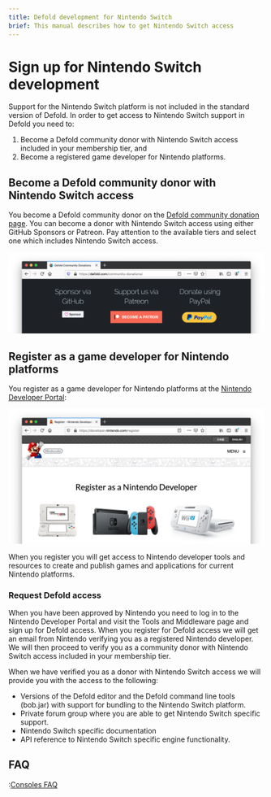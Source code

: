 ```yaml
---
title: Defold development for Nintendo Switch
brief: This manual describes how to get Nintendo Switch access
---
```


# Sign up for Nintendo Switch development

Support for the Nintendo Switch platform is not included in the standard version of Defold. In order to get access to Nintendo Switch support in Defold you need to:

1. Become a Defold community donor with Nintendo Switch access included in your membership tier, and
2. Become a registered game developer for Nintendo platforms.


## Become a Defold community donor with Nintendo Switch access

You become a Defold community donor on the [Defold community donation page](/community-donations/). You can become a donor with Nintendo Switch access using either GitHub Sponsors or Patreon. Pay attention to the available tiers and select one which includes Nintendo Switch access.

![](images/nintendo-switch/register-defold.png)

## Register as a game developer for Nintendo platforms

You register as a game developer for Nintendo platforms at the [Nintendo Developer Portal](https://developer.nintendo.com/register):

![](images/nintendo-switch/register-nintendo.png)

When you register you will get access to Nintendo developer tools and resources to create and publish games and applications for current Nintendo platforms.


### Request Defold access

When you have been approved by Nintendo you need to log in to the Nintendo Developer Portal and visit the Tools and Middleware page and sign up for Defold access. When you register for Defold access we will get an email from Nintendo verifying you as a registered Nintendo developer. We will then proceed to verify you as a community donor with Nintendo Switch access included in your membership tier.

When we have verified you as a donor with Nintendo Switch access we will provide you with the access to the following:

* Versions of the Defold editor and the Defold command line tools (bob.jar) with support for bundling to the Nintendo Switch platform.
* Private forum group where you are able to get Nintendo Switch specific support.
* Nintendo Switch specific documentation
* API reference to Nintendo Switch specific engine functionality.


## FAQ
:[Consoles FAQ](../shared/consoles-faq.md)
